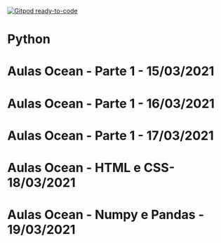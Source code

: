 [![Gitpod ready-to-code](https://img.shields.io/badge/Gitpod-ready--to--code-blue?logo=gitpod)](https://gitpod.io/#https://github.com/LuziaAm/Python)

# Python
# Aulas Ocean - Parte 1 - 15/03/2021
# Aulas Ocean - Parte 1 - 16/03/2021
# Aulas Ocean - Parte 1 - 17/03/2021
# Aulas Ocean - HTML e CSS- 18/03/2021
# Aulas Ocean - Numpy e Pandas - 19/03/2021
